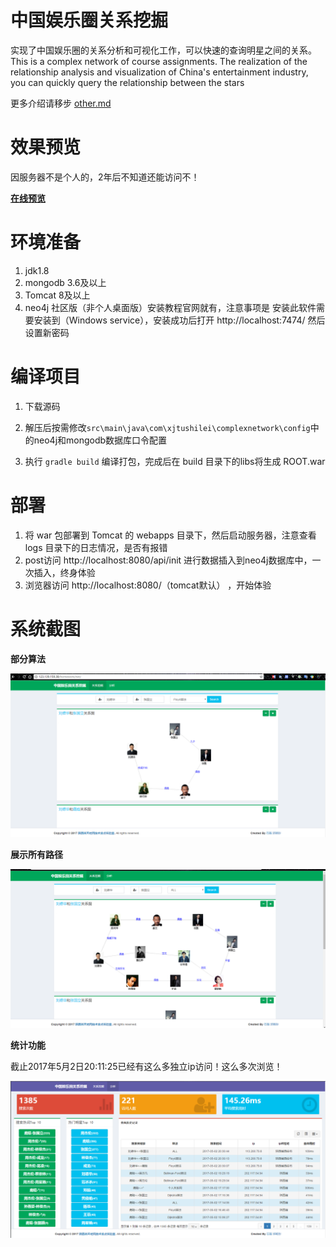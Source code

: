 # 中国娱乐圈关系挖掘

实现了中国娱乐圈的关系分析和可视化工作，可以快速的查询明星之间的关系。This is a complex network of course assignments. The realization of the relationship analysis and visualization of China's entertainment industry, you can quickly query the relationship between the stars

更多介绍请移步 [other.md](other.md)

# 效果预览

因服务器不是个人的，2年后不知道还能访问不！

**[在线预览](http://aliyun.xjtushilei.com:6088/index.html)**


# 环境准备
1. jdk1.8
1. mongodb 3.6及以上
1. Tomcat 8及以上
1. neo4j 社区版（非个人桌面版）安装教程官网就有，注意事项是
    安装此软件需要安装到（Windows service），安装成功后打开 http://localhost:7474/ 然后设置新密码


# 编译项目
1. 下载源码
2. 解压后按需修改`src\main\java\com\xjtushilei\complexnetwork\config`中的neo4j和mongodb数据库口令配置

3. 执行 `gradle build` 编译打包，完成后在 build 目录下的libs将生成 ROOT.war
# 部署
1. 将 war 包部署到 Tomcat 的 webapps 目录下，然后启动服务器，注意查看 logs 目录下的日志情况，是否有报错
2. post访问 http://localhost:8080/api/init 进行数据插入到neo4j数据库中，一次插入，终身体验
3. 浏览器访问 http://localhost:8080/（tomcat默认） ，开始体验




# 系统截图
   
   **部分算法**
   
   ![](/img/net1.png)
   
   **展示所有路径**
   
   ![](/img/net2.png)
   
   **统计功能**
   
   截止2017年5月2日20:11:25已经有这么多独立ip访问！这么多次浏览！
   
   ![](/img/net3.png)





